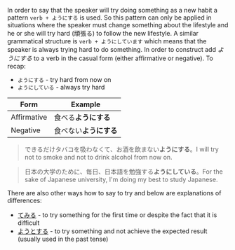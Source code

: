 In order to say that the speaker will try doing something as a new habit a pattern `verb + ようにする` is used. So this pattern can only be applied in situations where the speaker must change something about the lifestyle and he or she will try hard (頑張る) to follow the new lifestyle. A similar grammatical structure is `verb + ようにしています` which means that the speaker is always trying hard to do something.
In order to construct add *ようにする* to a verb in the casual form (either affirmative or negative).
To recap:
- `ようにする` - try hard from now on
- `ようにしている` - always try hard

|Form|Example|
|-|-|
|Affirmative|食べる**ようにする**|
|Negative|食べない**ようにする**|

>できるだけタバコを吸わなくて、お酒を飲まない**ようにする**。I will try not to smoke and not to drink alcohol from now on.

>日本の大学のために、毎日、日本語を勉強する**ようにしている**。For the sake of Japanese university, I'm doing my best to study Japanese.

There are also other ways how to say to try and below are explanations of differences:
- [てみる](120) - to try something for the first time or despite the fact that it is difficult
- [ようとする](-1) - to try something and not achieve the expected result (usually used in the past tense)